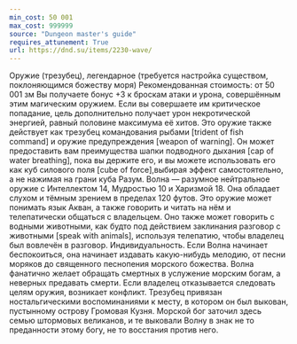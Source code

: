 ```yaml
---
min_cost: 50 001
max_cost: 999999
source: "Dungeon master's guide"
requires_attunement: True
url: https://dnd.su/items/2230-wave/
---
```


Оружие (трезубец), легендарное (требуется настройка существом, поклоняющимся божеству моря)
Рекомендованная стоимость: от 50 001 зм
Вы получаете бонус +3 к броскам атаки и урона, совершённым этим магическим оружием. Если вы совершаете им критическое попадание, цель дополнительно получает урон некротической энергией, равный половине максимума её хитов.
Это оружие также действует как трезубец командования рыбами [trident of fish command] и оружие предупреждения [weapon of warning]. Он может предоставить вам преимущества шапки подводного дыхания [cap of water breathing], пока вы держите его, и вы можете использовать его как куб силового поля [cube of force],выбирая эффект самостоятельно, а не нажимая на грани куба
Разум. Волна — разумное нейтральное оружие с Интеллектом 14, Мудростью 10 и Харизмой 18. Она обладает слухом и тёмным зрением в пределах 120 футов. Это оружие может понимать язык Акван, а также говорить и читать на нём и телепатически общаться с владельцем. Оно также может говорить с водными животными, как будто под действием заклинания разговор с животными [speak with animals], используя телепатию, чтобы владелец был вовлечён в разговор.
Индивидуальность. Если Волна начинает беспокоиться, она начинает издавать какую-нибудь мелодию, от песни моряков до священного песнопения морского божества. Волна фанатично желает обращать смертных в услужение морским богам, а неверных предавать смерти. Если владелец отказывается следовать целям оружия, возникает конфликт.
Трезубец привязан ностальгическими воспоминаниями к месту, в котором он был выкован, пустынному острову Громовая Кузня. Морской бог заточил здесь семью штормовых великанов, и те выковали Волну в знак не то преданности этому богу, не то восстания против него.